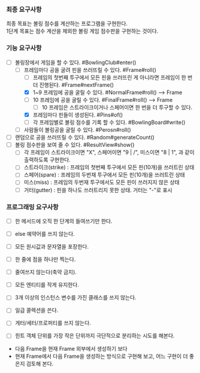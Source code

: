 ### 최종 요구사항

최종 목표는 볼링 점수를 계산하는 프로그램을 구현한다.  
1단계 목표는 점수 계산을 제외한 볼링 게임 점수판을 구현하는 것이다.

### 기능 요구사항

- [ ] 볼링장에서 게임을 할 수 있다. #BowlingClub#enter()
    - [ ] 프레임마다 공을 굴려 핀을 쓰러뜨릴 수 있다. #Frame#roll()
        - [ ] 프레임의 첫번째 투구에서 모든 핀을 쓰러뜨린 게 아니라면 프레임이 한 번더 진행된다. #Frame#nextFrame()
        - [x] 1~9 프레임에 공을 굴릴 수 있다. #NormalFrame#roll() --> Frame
        - [ ] 10 프레임에 공을 굴릴 수 있다. #FinalFrame#roll()  --> Frame
            - [ ] 10 프레임은 스트라이크이거나 스페어이면 한 번을 더 투구할 수 있다.
        - [x] 프레임마다 핀들이 생성된다. #Pins#of()
        - [ ] 각 프레임별로 볼링 점수를 기록 할 수 있다. #BowlingBoard#write()
    - [ ] 사람들이 볼링공을 굴릴 수 있다. #Perosn#roll()
- [ ] 랜덤으로 공을 쓰러뜨릴 수 있다. #Random#generateCount()
- [ ] 볼링 점수판을 보여 줄 수 있다. #ResultView#show()
    - [ ] 각 프레임이 스트라이크이면 "X", 스페어이면 "9 | /", 미스이면 "8 | 1", 과 같이 출력하도록 구현한다.
    - [ ] 스트라이크(strike) : 프레임의 첫번째 투구에서 모든 핀(10개)을 쓰러트린 상태
    - [ ] 스페어(spare) : 프레임의 두번재 투구에서 모든 핀(10개)을 쓰러트린 상태
    - [ ] 미스(miss) : 프레임의 두번재 투구에서도 모든 핀이 쓰러지지 않은 상태
    - [ ] 거터(gutter) : 핀을 하나도 쓰러트리지 못한 상태. 거터는 "-"로 표시

### 프로그래밍 요구사항

- [ ] 한 메서드에 오직 한 단계의 들여쓰기만 한다.
- [ ] else 예약어를 쓰지 않는다.
- [ ] 모든 원시값과 문자열을 포장한다.
- [ ] 한 줄에 점을 하나만 찍는다.
- [ ] 줄여쓰지 않는다(축약 금지).
- [ ] 모든 엔티티를 작게 유지한다.
- [ ] 3개 이상의 인스턴스 변수를 가진 클래스를 쓰지 않는다.
- [ ] 일급 콜렉션을 쓴다.
- [ ] 게터/세터/프로퍼티를 쓰지 않는다.
- [ ] 힌트 객체 단위를 가장 작은 단위까지 극단적으로 분리하는 시도를 해본다.


- 다음 Frame을 현재 Frame 외부에서 생성하기 보다 
- 현재 Frame에서 다음 Frame을 생성하는 방식으로 구현해 보고, 어느 구현이 더 좋은지 검토해 본다.